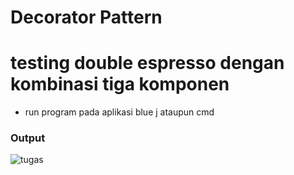 # Decorator Pattern

# testing double espresso dengan kombinasi tiga komponen
- run program pada aplikasi blue j ataupun cmd 
### Output
![tugas](./tugasapl/laporan/output.PNG)

